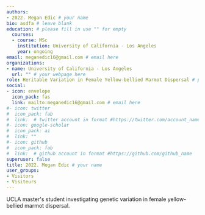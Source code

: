 ```yaml
---
authors:
- 2022. Megan Edic # your name
bio: asdfa # leave blank
education: # please fill in use "" for empty
  courses:
  - course: MSc
    institution: University of California - Los Angeles
    year: ongoing
email: meganedic16@gmail.com # email here
organizations:
- name: University of California - Los Angeles 
  url: "" # your webpage here
role: Heritable Variation in Female Yellow-bellied Marmot Dispersal # project title
social:
- icon: envelope
  icon_pack: fas
  link: mailto:meganedic16@gmail.com # email here
#- icon: twitter
#  icon_pack: fab
#  link:  # twitter account in format #https://twitter.com/account_name
#- icon: google-scholar
#  icon_pack: ai
#  link: ""
#- icon: github
#  icon_pack: fab
#  link:  # github account in format #https://github.com/github_name
superuser: false
title: 2022. Megan Edic # your name
user_groups:
- Visitors
- Visiteurs
---
```


UCLA master's student investigating genetic variation in female yellow-bellied marmot  dispersal.
